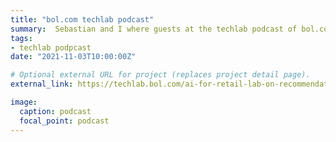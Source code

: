 ```yaml
---
title: "bol.com techlab podcast"
summary:  Sebastian and I where guests at the techlab podcast of bol.com where we discussed the AI for Retail Lab and shared some of our work on recommender systems.
tags:
- techlab podpcast
date: "2021-11-03T10:00:00Z"

# Optional external URL for project (replaces project detail page).
external_link: https://techlab.bol.com/ai-for-retail-lab-on-recommendations-podcast/

image:
  caption: podcast
  focal_point: podcast
---
```

